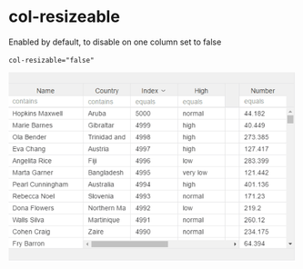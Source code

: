 # col-resizeable

Enabled by default, to disable on one column set to false

`col-resizable="false"`

![](../.gitbook/assets/v-resize-col-animation.gif)

